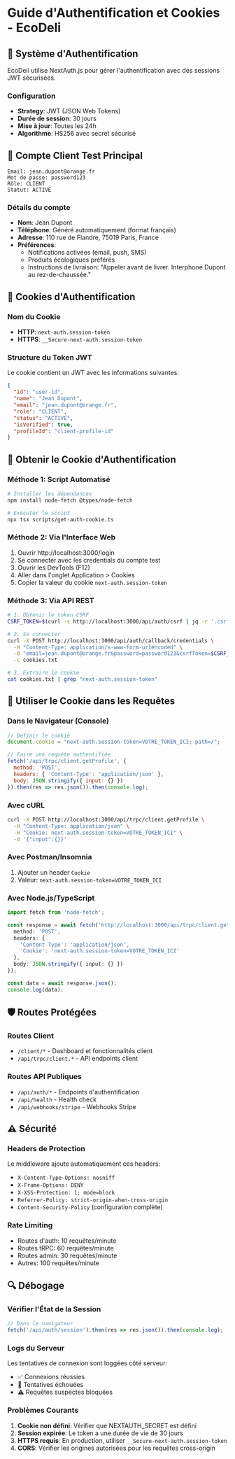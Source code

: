 # Guide d'Authentification et Cookies - EcoDeli

## 🔐 Système d'Authentification

EcoDeli utilise NextAuth.js pour gérer l'authentification avec des sessions JWT sécurisées.

### Configuration
- **Strategy**: JWT (JSON Web Tokens)
- **Durée de session**: 30 jours
- **Mise à jour**: Toutes les 24h
- **Algorithme**: HS256 avec secret sécurisé

## 👤 Compte Client Test Principal

```
Email: jean.dupont@orange.fr
Mot de passe: password123
Rôle: CLIENT
Statut: ACTIVE
```

### Détails du compte
- **Nom**: Jean Dupont
- **Téléphone**: Généré automatiquement (format français)
- **Adresse**: 110 rue de Flandre, 75019 Paris, France
- **Préférences**: 
  - Notifications activées (email, push, SMS)
  - Produits écologiques préférés
  - Instructions de livraison: "Appeler avant de livrer. Interphone Dupont au rez-de-chaussée."

## 🍪 Cookies d'Authentification

### Nom du Cookie
- **HTTP**: `next-auth.session-token`
- **HTTPS**: `__Secure-next-auth.session-token`

### Structure du Token JWT
Le cookie contient un JWT avec les informations suivantes:
```json
{
  "id": "user-id",
  "name": "Jean Dupont",
  "email": "jean.dupont@orange.fr",
  "role": "CLIENT",
  "status": "ACTIVE",
  "isVerified": true,
  "profileId": "client-profile-id"
}
```

## 🚀 Obtenir le Cookie d'Authentification

### Méthode 1: Script Automatisé
```bash
# Installer les dépendances
npm install node-fetch @types/node-fetch

# Exécuter le script
npx tsx scripts/get-auth-cookie.ts
```

### Méthode 2: Via l'Interface Web
1. Ouvrir http://localhost:3000/login
2. Se connecter avec les credentials du compte test
3. Ouvrir les DevTools (F12)
4. Aller dans l'onglet Application > Cookies
5. Copier la valeur du cookie `next-auth.session-token`

### Méthode 3: Via API REST
```bash
# 1. Obtenir le token CSRF
CSRF_TOKEN=$(curl -s http://localhost:3000/api/auth/csrf | jq -r '.csrfToken')

# 2. Se connecter
curl -X POST http://localhost:3000/api/auth/callback/credentials \
  -H "Content-Type: application/x-www-form-urlencoded" \
  -d "email=jean.dupont@orange.fr&password=password123&csrfToken=$CSRF_TOKEN&json=true" \
  -c cookies.txt

# 3. Extraire le cookie
cat cookies.txt | grep "next-auth.session-token"
```

## 📡 Utiliser le Cookie dans les Requêtes

### Dans le Navigateur (Console)
```javascript
// Définir le cookie
document.cookie = "next-auth.session-token=VOTRE_TOKEN_ICI; path=/";

// Faire une requête authentifiée
fetch('/api/trpc/client.getProfile', {
  method: 'POST',
  headers: { 'Content-Type': 'application/json' },
  body: JSON.stringify({ input: {} })
}).then(res => res.json()).then(console.log);
```

### Avec cURL
```bash
curl -X POST http://localhost:3000/api/trpc/client.getProfile \
  -H "Content-Type: application/json" \
  -H "Cookie: next-auth.session-token=VOTRE_TOKEN_ICI" \
  -d '{"input":{}}'
```

### Avec Postman/Insomnia
1. Ajouter un header `Cookie`
2. Valeur: `next-auth.session-token=VOTRE_TOKEN_ICI`

### Avec Node.js/TypeScript
```typescript
import fetch from 'node-fetch';

const response = await fetch('http://localhost:3000/api/trpc/client.getProfile', {
  method: 'POST',
  headers: {
    'Content-Type': 'application/json',
    'Cookie': 'next-auth.session-token=VOTRE_TOKEN_ICI'
  },
  body: JSON.stringify({ input: {} })
});

const data = await response.json();
console.log(data);
```

## 🛡️ Routes Protégées

### Routes Client
- `/client/*` - Dashboard et fonctionnalités client
- `/api/trpc/client.*` - API endpoints client

### Routes API Publiques
- `/api/auth/*` - Endpoints d'authentification
- `/api/health` - Health check
- `/api/webhooks/stripe` - Webhooks Stripe

## ⚠️ Sécurité

### Headers de Protection
Le middleware ajoute automatiquement ces headers:
- `X-Content-Type-Options: nosniff`
- `X-Frame-Options: DENY`
- `X-XSS-Protection: 1; mode=block`
- `Referrer-Policy: strict-origin-when-cross-origin`
- `Content-Security-Policy` (configuration complète)

### Rate Limiting
- Routes d'auth: 10 requêtes/minute
- Routes tRPC: 60 requêtes/minute
- Routes admin: 30 requêtes/minute
- Autres: 100 requêtes/minute

## 🔍 Débogage

### Vérifier l'État de la Session
```javascript
// Dans le navigateur
fetch('/api/auth/session').then(res => res.json()).then(console.log);
```

### Logs du Serveur
Les tentatives de connexion sont loggées côté serveur:
- ✅ Connexions réussies
- 🚨 Tentatives échouées
- ⚠️ Requêtes suspectes bloquées

### Problèmes Courants

1. **Cookie non défini**: Vérifier que NEXTAUTH_SECRET est défini
2. **Session expirée**: Le token a une durée de vie de 30 jours
3. **HTTPS requis**: En production, utiliser `__Secure-next-auth.session-token`
4. **CORS**: Vérifier les origines autorisées pour les requêtes cross-origin